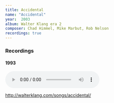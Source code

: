 ```yaml
---
title: Accidental
name: "Accidental"
year:  2003
album: Walter Klang era 2
composer: Chad Himmel, Mike Marbut, Rob Nelson
recordings: true
---
```


<h3>Recordings</h3>

<h4>1993</h4>
<audio controls>
  <source src="http://walterklang.com/mp3/2003-08-16/vintage/vintage.mp3" type="audio/mpeg">
    <a href="http://walterklan.com/mp3/2003-08-16/vintage/vintage.mp3">vintage.mp3</a>
</audio>

http://walterklang.com/songs/accidental/


